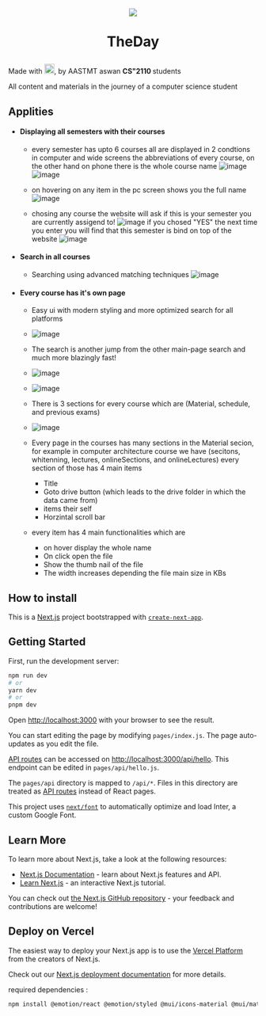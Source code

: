 


# <p align="center" ><img align="center" src="https://github.com/DevAbdoTolba/theday/assets/100101090/73b4464f-13cc-45e4-a922-5b6dafc33088"><br> <br> TheDay </p>

Made with <img height=20 width=20 src="https://cdn-0.emojis.wiki/emoji-pics-lf/telegram/heart-with-ribbon-telegram.gif" />, by AASTMT aswan <strong> CS"2110 </strong> students

All content and materials in the journey of a computer science student

## Applities

- #### Displaying all semesters with their courses
  - every semester has upto 6 courses all are displayed in 2 condtions in computer and wide screens the abbreviations of every course, on the other hand on phone there is the whole course name 
  ![image](https://github.com/DevAbdoTolba/theday/assets/100101090/2ac5bd87-98e7-4e4a-8185-e354a5d48c2c)
  ![image](https://github.com/DevAbdoTolba/theday/assets/100101090/29670cae-8d25-4e54-9761-f840292fc7a9)
  
  - on hovering on any item in the pc screen shows you the full name
  ![image](https://github.com/DevAbdoTolba/theday/assets/100101090/79ac5bdb-4205-4b9f-9d97-9f19cffe2f3d)
  
  - chosing any course the website will ask if this is your semester you are currently assigend to!
    ![image](https://github.com/DevAbdoTolba/theday/assets/100101090/21e7eb30-96b1-4544-b442-aaf0cb8c1321)
     if you chosed "YES" the next time you enter you will find that this semester is bind on top of the website
     ![image](https://github.com/DevAbdoTolba/theday/assets/100101090/7e289473-31bb-44cb-9c55-80d0c50b4f1c)

- #### Search in all courses
  - Searching using advanced matching techniques
    ![image](https://github.com/DevAbdoTolba/theday/assets/100101090/ee5d1117-f3c8-4488-840a-3e77c69cd72e)

- #### Every course has it's own page
  - Easy ui with modern styling and more optimized search for all platforms

  - ![image](https://github.com/DevAbdoTolba/theday/assets/100101090/9312fbf2-29d3-45bd-9174-56f14aa8a048)
  
  - The search is another jump from the other main-page search and much more blazingly fast!
  - ![image](https://github.com/DevAbdoTolba/theday/assets/100101090/a1f9553a-a5bd-41f6-9071-40dba0f05afd)
  - ![image](https://github.com/DevAbdoTolba/theday/assets/100101090/0432310f-bf35-48ab-af82-949474bb285c)
  
  - There is 3 sections for every course which are (Material, schedule, and previous exams)
  - ![image](https://github.com/DevAbdoTolba/theday/assets/100101090/7d58156f-8662-44ab-83b9-0175e88d18b3)

  - Every page in the courses has many sections in the Material secion, for example in computer architecture course we have (secitons, whitenning, lectures, onlineSections, and onlineLectures) every section of those has 4 main items
    - Title
    - Goto drive button (which leads to the drive folder in which the data came from)
    - items their self
    - Horzintal scroll bar
  - every item has 4 main functionalities which are 
    - on hover display the whole name
    - On click open the file
    - Show the thumb nail of the file
    - The width increases depending the file main size in KBs
    
   


## How to install


This is a [Next.js](https://nextjs.org/) project bootstrapped with [`create-next-app`](https://github.com/vercel/next.js/tree/canary/packages/create-next-app).

## Getting Started

First, run the development server:

```bash
npm run dev
# or
yarn dev
# or
pnpm dev
```
Open [http://localhost:3000](http://localhost:3000) with your browser to see the result.

You can start editing the page by modifying `pages/index.js`. The page auto-updates as you edit the file.

[API routes](https://nextjs.org/docs/api-routes/introduction) can be accessed on [http://localhost:3000/api/hello](http://localhost:3000/api/hello). This endpoint can be edited in `pages/api/hello.js`.

The `pages/api` directory is mapped to `/api/*`. Files in this directory are treated as [API routes](https://nextjs.org/docs/api-routes/introduction) instead of React pages.

This project uses [`next/font`](https://nextjs.org/docs/basic-features/font-optimization) to automatically optimize and load Inter, a custom Google Font.

## Learn More

To learn more about Next.js, take a look at the following resources:

- [Next.js Documentation](https://nextjs.org/docs) - learn about Next.js features and API.
- [Learn Next.js](https://nextjs.org/learn) - an interactive Next.js tutorial.

You can check out [the Next.js GitHub repository](https://github.com/vercel/next.js/) - your feedback and contributions are welcome!

## Deploy on Vercel

The easiest way to deploy your Next.js app is to use the [Vercel Platform](https://vercel.com/new?utm_medium=default-template&filter=next.js&utm_source=create-next-app&utm_campaign=create-next-app-readme) from the creators of Next.js.

Check out our [Next.js deployment documentation](https://nextjs.org/docs/deployment) for more details.


required dependencies :
```bash
npm install @emotion/react @emotion/styled @mui/icons-material @mui/material @next/font @vercel/analytics eslint eslint-config-next googleapis next next-pwa react react-dom react-draggable 
```
